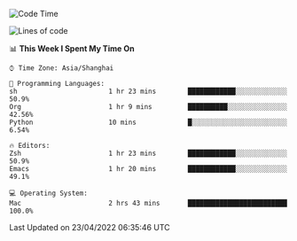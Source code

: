 <!--START_SECTION:waka-->
![Code Time](http://img.shields.io/badge/Code%20Time-698%20hrs%2044%20mins-blue)

![Lines of code](https://img.shields.io/badge/From%20Hello%20World%20I%27ve%20Written-22%20Thousand%20lines%20of%20code-blue)

📊 **This Week I Spent My Time On** 

```text
⌚︎ Time Zone: Asia/Shanghai

💬 Programming Languages: 
sh                       1 hr 23 mins        ████████████░░░░░░░░░░░░░   50.9% 
Org                      1 hr 9 mins         ██████████░░░░░░░░░░░░░░░   42.56% 
Python                   10 mins             █░░░░░░░░░░░░░░░░░░░░░░░░   6.54%

🔥 Editors: 
Zsh                      1 hr 23 mins        ████████████░░░░░░░░░░░░░   50.9% 
Emacs                    1 hr 20 mins        ████████████░░░░░░░░░░░░░   49.1%

💻 Operating System: 
Mac                      2 hrs 43 mins       █████████████████████████   100.0%

```


 Last Updated on 23/04/2022 06:35:46 UTC
<!--END_SECTION:waka-->
